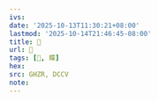 ```yaml
---
ivs:
date: '2025-10-13T11:30:21+08:00'
lastmod: '2025-10-14T21:46:45-08:00'
title: 󰥜
url: 󰥜
tags: [𥇱, 䁋]
hex: 
src: GHZR, DCCV
note:
---
```


